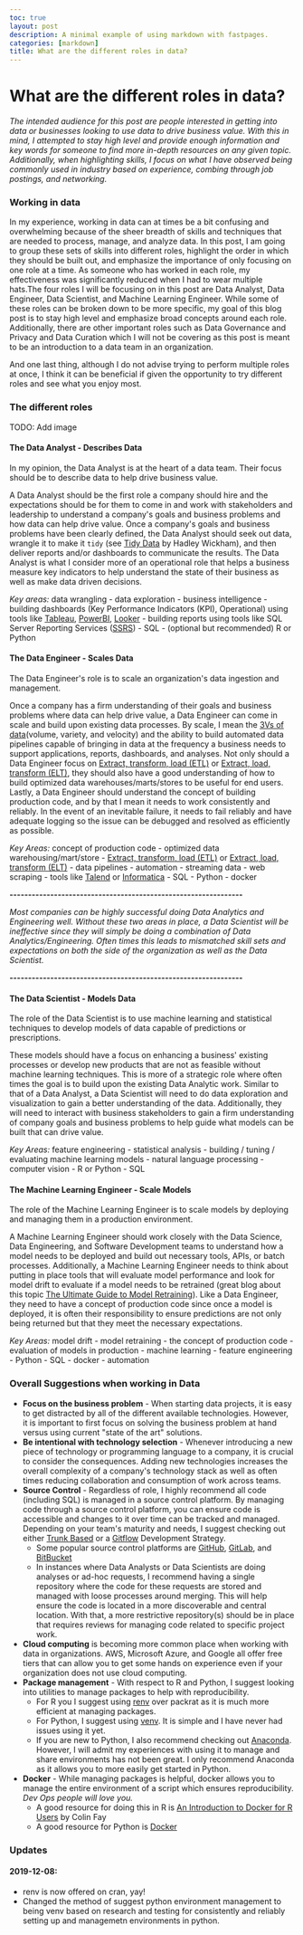 ```yaml
---
toc: true
layout: post
description: A minimal example of using markdown with fastpages.
categories: [markdown]
title: What are the different roles in data?
---
```

# What are the different roles in data?

*The intended audience for this post are people interested in getting into data or businesses looking to use data to drive business value.  With this in mind, I attempted to stay high level and provide enough information and key words for someone to find more in-depth resources on any given topic.  Additionally, when highlighting skills, I focus on what I have observed being commonly used in industry based on experience, combing through job postings, and networking.*

### Working in data

In my experience, working in data can at times be a bit confusing and overwhelming because of the sheer breadth of skills and techniques that are needed to process, manage, and analyze data.  In this post, I am going to group these sets of skills into different roles, highlight the order in which they should be built out, and emphasize the importance of only focusing on one role at a time. As someone who has worked in each role, my effectiveness was significantly reduced when I had to wear multiple hats.The four roles I will be focusing on in this post are Data Analyst, Data Engineer, Data Scientist, and Machine Learning Engineer.  While some of these roles can be broken down to be more specific, my goal of this blog post is to stay high level and emphasize broad concepts around each role.  Additionally, there are other important roles such as Data Governance and Privacy and Data Curation which I will not be covering as this post is meant to be an introduction to a data team in an organization.

And one last thing, although I do not advise trying to perform multiple roles at once, I think it can be beneficial if given the opportunity to try different roles and see what you enjoy most.

### The different roles

TODO: Add image

#### **The Data Analyst - Describes Data**

In my opinion, the Data Analyst is at the heart of a data team.  Their focus should be to describe data to help drive business value.

A Data Analyst should be the first role a company should hire and the expectations should be for them to come in and work with stakeholders and leadership to understand a company's goals and business problems and how data can help drive value.  Once a company's goals and business problems have been clearly defined, the Data Analyst should seek out data, wrangle it to make it `tidy` (see [Tidy Data](https://vita.had.co.nz/papers/tidy-data.pdf) by Hadley Wickham), and then deliver reports and/or dashboards to communicate the results.  The Data Analyst is what I consider more of an operational role that helps a business measure key indicators to help understand the state of their business as well as make data driven decisions.

_Key areas:_ data wrangling - data exploration - business intelligence - building dashboards (Key Performance Indicators (KPI), Operational) using tools like [Tableau](https://www.tableau.com/), [PowerBI](https://powerbi.microsoft.com/en-us/), [Looker](https://looker.com/) - building reports using tools like SQL Server Reporting Services ([SSRS](https://docs.microsoft.com/en-us/sql/reporting-services/create-deploy-and-manage-mobile-and-paginated-reports?view=sql-server-2017)) - SQL - (optional but recommended) R or Python 

#### **The Data Engineer - Scales Data**

The Data Engineer's role is to scale an organization's data ingestion and management.

Once a company has a firm understanding of their goals and business problems where data can help drive value, a Data Engineer can come in scale and build upon existing data processes.  By scale, I mean the [3Vs of data](https://whatis.techtarget.com/definition/3Vs)(volume, variety, and velocity) and the ability to build automated data pipelines capable of bringing in data at the frequency a business needs to support applications, reports, dashboards, and analyses.  Not only should a Data Engineer focus on [Extract, transform, load (ETL)](https://en.wikipedia.org/wiki/Extract,_transform,_load) or [Extract, load, transform (ELT)](https://en.wikipedia.org/wiki/Extract,_load,_transform), they should also have a good understanding of how to build optimized data warehouses/marts/stores to be useful for end users.  Lastly, a Data Engineer should understand the concept of building production code, and by that I mean it needs to work consistently and reliably.  In the event of an inevitable failure, it needs to fail reliably and have adequate logging so the issue can be debugged and resolved as efficiently as possible.

_Key Areas:_ concept of production code - optimized data warehousing/mart/store - [Extract, transform, load (ETL)](https://en.wikipedia.org/wiki/Extract,_transform,_load) or [Extract, load, transform (ELT)](https://en.wikipedia.org/wiki/Extract,_load,_transform) - data pipelines - automation - streaming data - web scraping - tools like [Talend](https://www.talend.com/) or [Informatica](https://www.informatica.com) - SQL - Python - docker

**---------------------------------------------------------------**

*Most companies can be highly successful doing Data Analytics and Engineering well.  Without these two areas in place, a Data Scientist will be ineffective since they will simply be doing a combination of Data Analytics/Engineering.  Often times this leads to mismatched skill sets and expectations on both the side of the organization as well as the Data Scientist.*

**---------------------------------------------------------------**

#### **The Data Scientist - Models Data**

The role of the Data Scientist is to use machine learning and statistical techniques to develop models of data capable of predictions or prescriptions.

These models should have a focus on enhancing a business' existing processes or develop new products that are not as feasible without machine learning techniques.  This is more of a strategic role where often times the goal is to build upon the existing Data Analytic work.  Similar to that of a Data Analyst, a Data Scientist will need to do data exploration and visualization to gain a better understanding of the data.  Additionally, they will need to interact with business stakeholders to gain a firm understanding of company goals and business problems to help guide what models can be built that can drive value.

*Key Areas:* feature engineering - statistical analysis - building / tuning / evaluating machine learning models - natural language processing - computer vision - R or Python - SQL

#### **The Machine Learning Engineer - Scale Models**

The role of the Machine Learning Engineer is to scale models by deploying and managing them in a production environment.  

A Machine Learning Engineer should work closely with the Data Science, Data Engineering, and Software Development teams to understand how a model needs to be deployed and build out necessary tools, APIs, or batch processes.  Additionally, a Machine Learning Engineer needs to think about putting in place tools that will evaluate model performance and look for model drift to evaluate if a model needs to be retrained (great blog about this topic [The Ultimate Guide to Model Retraining](https://mlinproduction.com/model-retraining/)).  Like a Data Engineer, they need to have a concept of production code since once a model is deployed, it is often their responsibility to ensure predictions are not only being returned but that they meet the necessary expectations.

*Key Areas:* model drift - model retraining - the concept of production code - evaluation of models in production - machine learning - feature engineering - Python - SQL - docker - automation

### Overall Suggestions when working in Data

- **Focus on the business problem** - When starting data projects, it is easy to get distracted by all of the different available technologies.  However, it is important to first focus on solving the business problem at hand versus using current "state of the art" solutions.
- **Be intentional with technology selection** - Whenever introducing a new piece of technology or programming language to a company, it is crucial to consider the consequences.  Adding new technologies increases the overall complexity of a company's technology stack as well as often times reducing collaboration and consumption of work across teams.
- **Source Control** - Regardless of role, I highly recommend all code (including SQL) is managed in a source control platform.  By managing code through a source control platform, you can ensure code is accessible and changes to it over time can be tracked and managed.  Depending on your team's maturity and needs, I suggest checking out either [Trunk Based](https://trunkbaseddevelopment.com/) or a [Gitflow](https://nvie.com/posts/a-successful-git-branching-model/) Development Strategy.  
  - Some popular source control platforms are [GitHub](https://github.com/), [GitLab](https://about.gitlab.com/), and [BitBucket](https://bitbucket.org/product)
  - In instances where Data Analysts or Data Scientists are doing analyses or ad-hoc requests, I recommend having a single repository where the code for these requests are stored and managed with loose processes around merging.   This will help ensure the code is located in a more discoverable and central location.  With that, a more restrictive repository(s) should be in place that requires reviews for managing code related to specific project work.
- **Cloud computing** is becoming more common place when working with data in organizations.  AWS, Microsoft Azure, and Google all offer free tiers that can allow you to get some hands on experience even if your organization does not use cloud computing.
- **Package management** - With respect to R and Python, I suggest looking into utilities to manage packages to help with reproducibility.
  - For R you I suggest using [renv](https://github.com/rstudio/renv) over packrat as it is much more efficient at managing packages.
  - For Python, I suggest using [venv](https://docs.python.org/3/library/venv.html).  It is simple and I have never had issues using it yet.
  - If you are new to Python, I also recommend checking out [Anaconda](https://www.anaconda.com/distribution/).  However, I will admit my experiences with using it to manage and share environments has not been great.  I only recommend Anaconda as it allows you to more easily get started in Python.
- **Docker** - While managing packages is helpful, docker allows you to manage the entire environment of a script which ensures reproducibility.  _Dev Ops people will love you._
  - A good resource for doing this in R is [An Introduction to Docker for R Users](https://colinfay.me/docker-r-reproducibility/) by Colin Fay
  - A good resource for Python is [Docker](https://www.fullstackpython.com/docker.html)
  
### Updates

#### 2019-12-08: 

* renv is now offered on cran, yay!
* Changed the method of suggest python environment management to being venv based on research and testing for consistently and reliably setting up and managemetn environments in python. 
